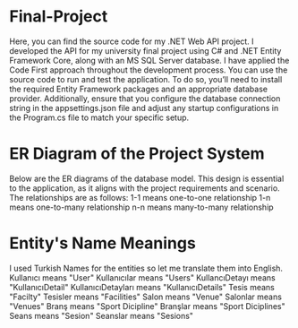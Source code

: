 # Final-Project
Here, you can find the source code for my .NET Web API project. I developed the API for my university final project using C# and .NET Entity Framework Core, along with an MS SQL Server database. I have applied the Code First approach throughout the development process.
You can use the source code to run and test the application. To do so, you’ll need to install the required Entity Framework packages and an appropriate database provider. Additionally, ensure that you configure the database connection string in the appsettings.json file and adjust any startup configurations in the Program.cs file to match your specific setup.
# ER Diagram of the Project System
Below are the ER diagrams of the database model. This design is essential to the application, as it aligns with the project requirements and scenario. The relationships are as follows:
1-1 means one-to-one relationship
1-n means one-to-many relationship
n-n means many-to-many relationship


# Entity's Name Meanings
I used Turkish Names for the entities so let me translate them into English.
Kullanıcı means "User"
Kullanıcılar means "Users"
KullancıDetayı means "KullanıcıDetail"
KullanıcıDetayları means "KullanıcıDetails"
Tesis means "Facilty"
Tesisler means "Facilities"
Salon means "Venue"
Salonlar means "Venues"
Branş means "Sport Dicipline"
Branşlar means "Sport Diciplines"
Seans means "Sesion"
Seanslar means "Sesions"
